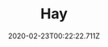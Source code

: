 ---
templateKey: blog-post
featuredpost: false
date: 2020-02-23T00:22:22.711Z
featuredimage: /img/Hay.png
title: Hay
description: Hay
type: resource
sellPrice: 1
tags:
  - resource
---